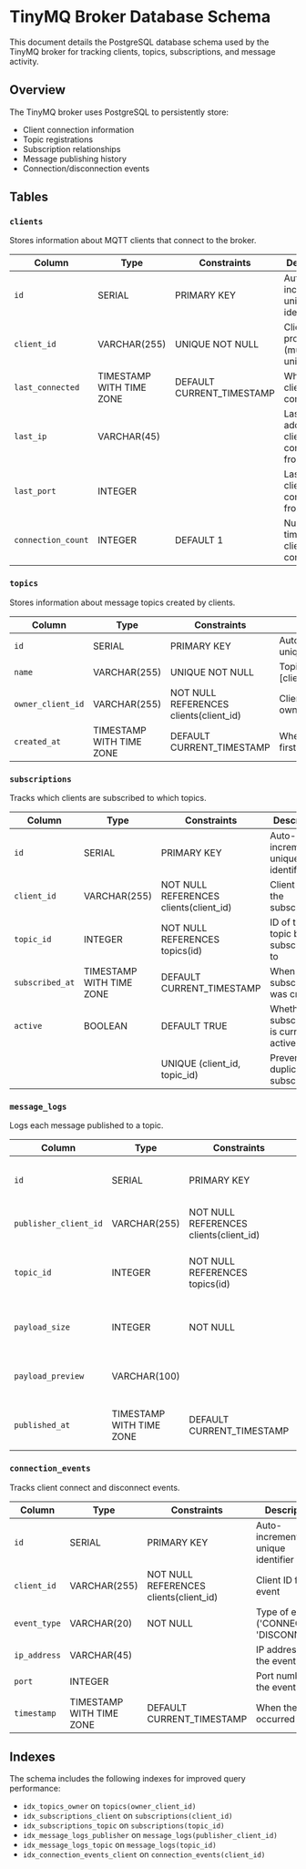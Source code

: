 # TinyMQ Broker Database Schema

This document details the PostgreSQL database schema used by the TinyMQ broker for tracking clients, topics, subscriptions, and message activity.

## Overview

The TinyMQ broker uses PostgreSQL to persistently store:
- Client connection information
- Topic registrations
- Subscription relationships
- Message publishing history
- Connection/disconnection events

## Tables

### `clients`

Stores information about MQTT clients that connect to the broker.

| Column | Type | Constraints | Description |
|--------|------|-------------|-------------|
| `id` | SERIAL | PRIMARY KEY | Auto-incrementing unique identifier |
| `client_id` | VARCHAR(255) | UNIQUE NOT NULL | Client-provided ID (must be unique) |
| `last_connected` | TIMESTAMP WITH TIME ZONE | DEFAULT CURRENT_TIMESTAMP | When the client last connected |
| `last_ip` | VARCHAR(45) | | Last IP address the client connected from |
| `last_port` | INTEGER | | Last port the client connected from |
| `connection_count` | INTEGER | DEFAULT 1 | Number of times the client has connected |

### `topics`

Stores information about message topics created by clients.

| Column | Type | Constraints | Description |
|--------|------|-------------|-------------|
| `id` | SERIAL | PRIMARY KEY | Auto-incrementing unique identifier |
| `name` | VARCHAR(255) | UNIQUE NOT NULL | Topic name (format: [client_id]/topic_name) |
| `owner_client_id` | VARCHAR(255) | NOT NULL REFERENCES clients(client_id) | Client ID of the topic owner |
| `created_at` | TIMESTAMP WITH TIME ZONE | DEFAULT CURRENT_TIMESTAMP | When the topic was first created |

### `subscriptions`

Tracks which clients are subscribed to which topics.

| Column | Type | Constraints | Description |
|--------|------|-------------|-------------|
| `id` | SERIAL | PRIMARY KEY | Auto-incrementing unique identifier |
| `client_id` | VARCHAR(255) | NOT NULL REFERENCES clients(client_id) | Client ID of the subscriber |
| `topic_id` | INTEGER | NOT NULL REFERENCES topics(id) | ID of the topic being subscribed to |
| `subscribed_at` | TIMESTAMP WITH TIME ZONE | DEFAULT CURRENT_TIMESTAMP | When the subscription was created |
| `active` | BOOLEAN | DEFAULT TRUE | Whether the subscription is currently active |
| | | UNIQUE (client_id, topic_id) | Prevents duplicate subscriptions |

### `message_logs`

Logs each message published to a topic.

| Column | Type | Constraints | Description |
|--------|------|-------------|-------------|
| `id` | SERIAL | PRIMARY KEY | Auto-incrementing unique identifier |
| `publisher_client_id` | VARCHAR(255) | NOT NULL REFERENCES clients(client_id) | Client ID of the publisher |
| `topic_id` | INTEGER | NOT NULL REFERENCES topics(id) | ID of the topic the message was published to |
| `payload_size` | INTEGER | NOT NULL | Size of the message payload in bytes |
| `payload_preview` | VARCHAR(100) | | Preview of the message content (first 20 chars) |
| `published_at` | TIMESTAMP WITH TIME ZONE | DEFAULT CURRENT_TIMESTAMP | When the message was published |

### `connection_events`

Tracks client connect and disconnect events.

| Column | Type | Constraints | Description |
|--------|------|-------------|-------------|
| `id` | SERIAL | PRIMARY KEY | Auto-incrementing unique identifier |
| `client_id` | VARCHAR(255) | NOT NULL REFERENCES clients(client_id) | Client ID for the event |
| `event_type` | VARCHAR(20) | NOT NULL | Type of event ('CONNECT' or 'DISCONNECT') |
| `ip_address` | VARCHAR(45) | | IP address for the event |
| `port` | INTEGER | | Port number for the event |
| `timestamp` | TIMESTAMP WITH TIME ZONE | DEFAULT CURRENT_TIMESTAMP | When the event occurred |

## Indexes

The schema includes the following indexes for improved query performance:

- `idx_topics_owner` on `topics(owner_client_id)`
- `idx_subscriptions_client` on `subscriptions(client_id)`
- `idx_subscriptions_topic` on `subscriptions(topic_id)`
- `idx_message_logs_publisher` on `message_logs(publisher_client_id)`
- `idx_message_logs_topic` on `message_logs(topic_id)`
- `idx_connection_events_client` on `connection_events(client_id)` 